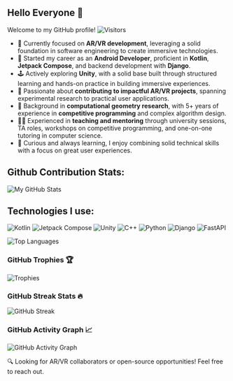 ## Hello Everyone 👋

Welcome to my GitHub profile! ![Visitors](https://komarev.com/ghpvc/?username=smh997&color=blue)

- 🎯 Currently focused on **AR/VR development**, leveraging a solid foundation in software engineering to create immersive technologies.
- 🌱 Started my career as an **Android Developer**, proficient in **Kotlin**, **Jetpack Compose**, and backend development with **Django**.  
- 🕹️ Actively exploring **Unity**, with a solid base built through structured learning and hands-on practice in building immersive experiences.  
- 🤝 Passionate about **contributing to impactful AR/VR projects**, spanning experimental research to practical user applications.  
- 📐 Background in **computational geometry research**, with 5+ years of experience in **competitive programming** and complex algorithm design.  
- 👨‍🏫 Experienced in **teaching and mentoring** through university sessions, TA roles, workshops on competitive programming, and one-on-one tutoring in computer science.
- 🧠 Curious and always learning, I enjoy combining solid technical skills with a focus on great user experiences.

## Github Contribution Stats:
![My GitHub Stats](https://github-readme-stats.vercel.app/api?username=smh997&show_icons=true&theme=merko&hide_border=true)

## Technologies I use:
![Kotlin](https://img.shields.io/badge/Kotlin-gray?logo=kotlin&logoColor=white&labelColor=purple)
![Jetpack Compose](https://img.shields.io/badge/Android_Jetpack%20Compose-gray?logo=android&logoColor=white&labelColor=green)
![Unity](https://img.shields.io/badge/Unity-gray?style=flat&logo=unity&logoColor=black&labelColor=white)
![C++](https://img.shields.io/badge/C%2B%2B-gray?logo=c%2B%2B&logoColor=white&labelColor=cornflowerblue)
![Python](https://img.shields.io/badge/Python-gray?logo=python&logoColor=white&labelColor=blue)
![Django](https://img.shields.io/badge/Django-gray?logo=django&logoColor=white&labelColor=darkgreen)
![FastAPI](https://img.shields.io/badge/FastAPI-gray?logo=Fastapi&logoColor=white&labelColor=teal)

![Top Languages](https://github-readme-stats.vercel.app/api/top-langs/?username=smh997&layout=compact&theme=merko&hide_border=true)

### GitHub Trophies 🏆
![Trophies](https://github-profile-trophy.vercel.app/?username=smh997&theme=gruvbox&title=-Reviews)


### GitHub Streak Stats 🔥
![GitHub Streak](https://streak-stats.demolab.com/?user=smh997&theme=highcontrast&date_format=M%20j%5B%2C%20Y%5D&hide_border=true)


### GitHub Activity Graph 📈
![GitHub Activity Graph](https://github-readme-activity-graph.vercel.app/graph?username=smh997&bg_color=000000&color=00ff00&line=00ff00&point=ffffff&area=true&hide_border=true)

🔍 Looking for AR/VR collaborators or open-source opportunities! Feel free to reach out.

<!--
## Other stats:
![GitHub Followers](https://img.shields.io/github/followers/smh997?label=Followers&style=social)
![GitHub Stars](https://img.shields.io/github/stars/smh997?label=Stars&style=social)
![GitHub issues](https://img.shields.io/github/issues/smh997/yourrepo?color=green)

-->


<!--
**smh997/smh997** is a ✨ _special_ ✨ repository because its `README.md` (this file) appears on your GitHub profile.

Here are some ideas to get you started:

- 🔭 I’m currently working on ..
- 🌱 I’m currently learning ...
- 👯 I’m looking to collaborate on ...
- 🤔 I’m looking for help with ...
- 💬 Ask me about ...
- 📫 How to reach me: ...
- 😄 Pronouns: ...
- ⚡ Fun fact: ...
-->

